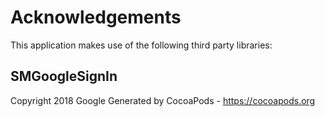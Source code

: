 # Acknowledgements
This application makes use of the following third party libraries:

## SMGoogleSignIn

Copyright 2018 Google
Generated by CocoaPods - https://cocoapods.org
